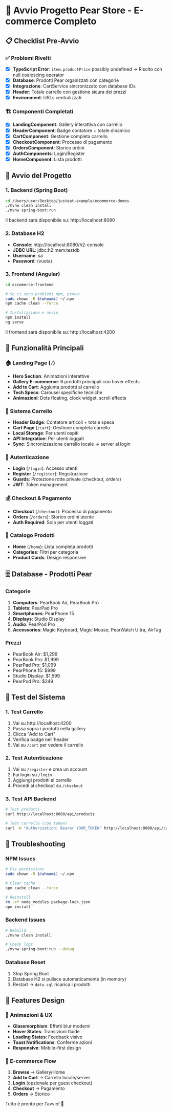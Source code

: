 # 🚀 Avvio Progetto Pear Store - E-commerce Completo

## 📋 Checklist Pre-Avvio

### ✅ Problemi Rivelti
- [x] **TypeScript Error**: `item.productPrice` possibly undefined → Risolto con null coalescing operator
- [x] **Database**: Prodotti Pear organizzati con categorie
- [x] **Integrazione**: CartService sincronizzato con database IDs
- [x] **Header**: Totale carrello con gestione sicura dei prezzi
- [x] **Environment**: URLs centralizzati

### 🏗️ Componenti Completati
- [x] **LandingComponent**: Gallery interattiva con carrello
- [x] **HeaderComponent**: Badge contatore + totale dinamico
- [x] **CartComponent**: Gestione completa carrello
- [x] **CheckoutComponent**: Processo di pagamento
- [x] **OrdersComponent**: Storico ordini
- [x] **AuthComponents**: Login/Register
- [x] **HomeComponent**: Lista prodotti

## 🚀 Avvio del Progetto

### 1. Backend (Spring Boot)
```bash
cd /Users/user/Desktop/justeat-example/ecommerce-demos
./mvnw clean install
./mvnw spring-boot:run
```

Il backend sarà disponibile su: http://localhost:8080

### 2. Database H2
- **Console**: http://localhost:8080/h2-console
- **JDBC URL**: jdbc:h2:mem:testdb
- **Username**: sa
- **Password**: (vuota)

### 3. Frontend (Angular)
```bash
cd eccomerce-frontend

# Se ci sono problemi npm, prova:
sudo chown -R $(whoami) ~/.npm
npm cache clean --force

# Installazione e avvio
npm install
ng serve
```

Il frontend sarà disponibile su: http://localhost:4200

## 🎯 Funzionalità Principali

### 🏠 Landing Page (`/`)
- **Hero Section**: Animazioni interattive
- **Gallery E-commerce**: 6 prodotti principali con hover effects
- **Add to Cart**: Aggiunta prodotti al carrello
- **Tech Specs**: Carousel specifiche tecniche
- **Animazioni**: Dots floating, clock widget, scroll effects

### 🛒 Sistema Carrello
- **Header Badge**: Contatore articoli + totale spesa
- **Cart Page** (`/cart`): Gestione completa carrello
- **Local Storage**: Per utenti ospiti
- **API Integration**: Per utenti loggati
- **Sync**: Sincronizzazione carrello locale → server al login

### 🔐 Autenticazione
- **Login** (`/login`): Accesso utenti
- **Register** (`/register`): Registrazione
- **Guards**: Protezione rotte private (checkout, orders)
- **JWT**: Token management

### 💰 Checkout & Pagamento
- **Checkout** (`/checkout`): Processo di pagamento
- **Orders** (`/orders`): Storico ordini utente
- **Auth Required**: Solo per utenti loggati

### 🏪 Catalogo Prodotti
- **Home** (`/home`): Lista completa prodotti
- **Categories**: Filtri per categoria
- **Product Cards**: Design responsive

## 🗄️ Database - Prodotti Pear

### Categorie
1. **Computers**: PearBook Air, PearBook Pro
2. **Tablets**: PearPad Pro
3. **Smartphones**: PearPhone 15
4. **Displays**: Studio Display
5. **Audio**: PearPod Pro
6. **Accessories**: Magic Keyboard, Magic Mouse, PearWatch Ultra, AirTag

### Prezzi
- PearBook Air: $1,299
- PearBook Pro: $1,999
- PearPad Pro: $1,099
- PearPhone 15: $999
- Studio Display: $1,599
- PearPod Pro: $249

## 🧪 Test del Sistema

### 1. Test Carrello
1. Vai su http://localhost:4200
2. Passa sopra i prodotti nella gallery
3. Clicca "Add to Cart"
4. Verifica badge nell'header
5. Vai su `/cart` per vedere il carrello

### 2. Test Autenticazione
1. Vai su `/register` e crea un account
2. Fai login su `/login`
3. Aggiungi prodotti al carrello
4. Procedi al checkout su `/checkout`

### 3. Test API Backend
```bash
# Test prodotti
curl http://localhost:8080/api/products

# Test carrello (con token)
curl -H "Authorization: Bearer YOUR_TOKEN" http://localhost:8080/api/cart
```

## 🔧 Troubleshooting

### NPM Issues
```bash
# Fix permissions
sudo chown -R $(whoami) ~/.npm

# Clear cache
npm cache clean --force

# Reinstall
rm -rf node_modules package-lock.json
npm install
```

### Backend Issues
```bash
# Rebuild
./mvnw clean install

# Check logs
./mvnw spring-boot:run --debug
```

### Database Reset
1. Stop Spring Boot
2. Database H2 si pulisce automaticamente (in memory)  
3. Restart → `data.sql` ricarica i prodotti

## 🎨 Features Design

### 🎪 Animazioni & UX
- **Glassmorphism**: Effetti blur moderni
- **Hover States**: Transizioni fluide
- **Loading States**: Feedback visivo
- **Toast Notifications**: Conferme azioni
- **Responsive**: Mobile-first design

### 🎯 E-commerce Flow
1. **Browse** → Gallery/Home
2. **Add to Cart** → Carrello locale/server
3. **Login** (opzionale per guest checkout)
4. **Checkout** → Pagamento
5. **Orders** → Storico

Tutto è pronto per l'avvio! 🚀